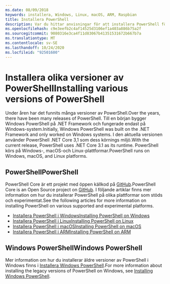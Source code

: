 ```yaml
---
ms.date: 08/09/2018
keywords: installera, Windows, Linux, macOS, ARM, Raspbian
title: Installera PowerShell
description: Var du hittar anvisningar för att installera PowerShell för var och en av de plattformar som stöds.
ms.openlocfilehash: c9e3eefb2c4af14525d3106ef1a403a886b75a2f
ms.sourcegitcommit: 9080316e3ca4f11d83067b41351531672b667b7a
ms.translationtype: MT
ms.contentlocale: sv-SE
ms.lasthandoff: 10/24/2020
ms.locfileid: "92501600"
---
```

# <a name="installing-various-versions-of-powershell"></a><span data-ttu-id="a9f3c-104">Installera olika versioner av PowerShell</span><span class="sxs-lookup"><span data-stu-id="a9f3c-104">Installing various versions of PowerShell</span></span>

<span data-ttu-id="a9f3c-105">Under åren har det funnits många versioner av PowerShell.</span><span class="sxs-lookup"><span data-stu-id="a9f3c-105">Over the years, there have been many releases of PowerShell.</span></span> <span data-ttu-id="a9f3c-106">Till en början bygger Windows PowerShell på .NET Framework och fungerade endast på Windows-system.</span><span class="sxs-lookup"><span data-stu-id="a9f3c-106">Initially, Windows PowerShell was built on the .NET Framework and only worked on Windows systems.</span></span> <span data-ttu-id="a9f3c-107">I den aktuella versionen använder PowerShell .NET Core 3,1 som dess körnings miljö.</span><span class="sxs-lookup"><span data-stu-id="a9f3c-107">With the current release, PowerShell uses .NET Core 3.1 as its runtime.</span></span> <span data-ttu-id="a9f3c-108">PowerShell körs på Windows-, macOS-och Linux-plattformar.</span><span class="sxs-lookup"><span data-stu-id="a9f3c-108">PowerShell runs on Windows, macOS, and Linux platforms.</span></span>

## <a name="powershell"></a><span data-ttu-id="a9f3c-109">PowerShell</span><span class="sxs-lookup"><span data-stu-id="a9f3c-109">PowerShell</span></span>

<span data-ttu-id="a9f3c-110">PowerShell Core är ett projekt med öppen källkod på [GitHub](https://github.com/powershell/powershell).</span><span class="sxs-lookup"><span data-stu-id="a9f3c-110">PowerShell Core is an Open Source project on [GitHub](https://github.com/powershell/powershell).</span></span> <span data-ttu-id="a9f3c-111">I följande artiklar finns mer information om hur du installerar PowerShell på olika plattformar som stöds och experimentat.</span><span class="sxs-lookup"><span data-stu-id="a9f3c-111">See the following articles for more information on installing PowerShell on various supported and experimental platforms.</span></span>

- [<span data-ttu-id="a9f3c-112">Installera PowerShell i Windows</span><span class="sxs-lookup"><span data-stu-id="a9f3c-112">Installing PowerShell on Windows</span></span>](Installing-PowerShell-Core-on-Windows.md)
- [<span data-ttu-id="a9f3c-113">Installera PowerShell i Linux</span><span class="sxs-lookup"><span data-stu-id="a9f3c-113">Installing PowerShell on Linux</span></span>](Installing-PowerShell-Core-on-Linux.md)
- [<span data-ttu-id="a9f3c-114">Installera PowerShell i macOS</span><span class="sxs-lookup"><span data-stu-id="a9f3c-114">Installing PowerShell on macOS</span></span>](Installing-PowerShell-Core-on-macOS.md)
- [<span data-ttu-id="a9f3c-115">Installera PowerShell i ARM</span><span class="sxs-lookup"><span data-stu-id="a9f3c-115">Installing PowerShell on ARM</span></span>](PowerShell-Core-on-ARM.md)

## <a name="windows-powershell"></a><span data-ttu-id="a9f3c-116">Windows PowerShell</span><span class="sxs-lookup"><span data-stu-id="a9f3c-116">Windows PowerShell</span></span>

<span data-ttu-id="a9f3c-117">Mer information om hur du installerar äldre versioner av PowerShell i Windows finns i [Installera Windows PowerShell](../windows-powershell/install/installing-windows-powershell.md).</span><span class="sxs-lookup"><span data-stu-id="a9f3c-117">For more information about installing the legacy versions of PowerShell on Windows, see [Installing Windows PowerShell](../windows-powershell/install/installing-windows-powershell.md).</span></span>
